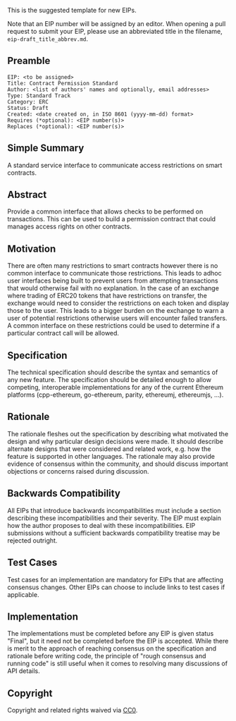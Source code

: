 This is the suggested template for new EIPs.

Note that an EIP number will be assigned by an editor. When opening a pull request to submit your EIP, please use an abbreviated title in the filename, `eip-draft_title_abbrev.md`.

## Preamble

    EIP: <to be assigned>
    Title: Contract Permission Standard
    Author: <list of authors' names and optionally, email addresses>
    Type: Standard Track 
    Category: ERC
    Status: Draft
    Created: <date created on, in ISO 8601 (yyyy-mm-dd) format>
    Requires (*optional): <EIP number(s)>
    Replaces (*optional): <EIP number(s)>


## Simple Summary
A standard service interface to communicate access restrictions on smart contracts. 

## Abstract
Provide a common interface that allows checks to be performed on transactions.  This can be used to build a permission contract that could manages access rights on other contracts. 

## Motivation
There are often many restrictions to smart contracts however there is no common interface to communicate those restrictions.  This leads to adhoc user interfaces being built to prevent users from attempting transactions that would otherwise fail with no explanation.  In the case of an exchange where trading of ERC20 tokens that have restrictions on transfer, the exchange would need to consider the restrictions on each token and display those to the user.  This leads to a bigger burden on the exchange to warn a user of potential restrictions otherwise users will encounter failed transfers.  A common interface on these restrictions could be used to determine if a particular contract call will be allowed.


## Specification
The technical specification should describe the syntax and semantics of any new feature. The specification should be detailed enough to allow competing, interoperable implementations for any of the current Ethereum platforms (cpp-ethereum, go-ethereum, parity, ethereumj, ethereumjs, ...). 

## Rationale
The rationale fleshes out the specification by describing what motivated the design and why particular design decisions were made. It should describe alternate designs that were considered and related work, e.g. how the feature is supported in other languages. The rationale may also provide evidence of consensus within the community, and should discuss important objections or concerns raised during discussion.

## Backwards Compatibility
All EIPs that introduce backwards incompatibilities must include a section describing these incompatibilities and their severity. The EIP must explain how the author proposes to deal with these incompatibilities. EIP submissions without a sufficient backwards compatibility treatise may be rejected outright.

## Test Cases
Test cases for an implementation are mandatory for EIPs that are affecting consensus changes. Other EIPs can choose to include links to test cases if applicable.

## Implementation
The implementations must be completed before any EIP is given status "Final", but it need not be completed before the EIP is accepted. While there is merit to the approach of reaching consensus on the specification and rationale before writing code, the principle of "rough consensus and running code" is still useful when it comes to resolving many discussions of API details.

## Copyright
Copyright and related rights waived via [CC0](https://creativecommons.org/publicdomain/zero/1.0/).
